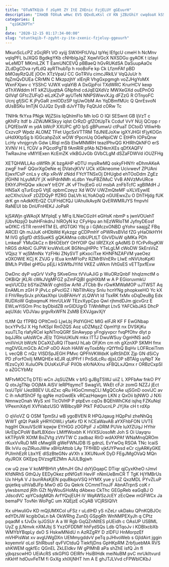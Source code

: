 ```yaml
---
title: "OTuNTKQib f zGyHt ZY ItE ZXEnic FzjELUY gGEuurH"
description: "IXmQB fOXuA wHwc EVS QQxdLxKsl cV KN jZBzGhiY cwqdoaX kSSrLf kwMl brgS gTpd EjbSbN hSCZYhIBt LTjaiqSUo KuVGApLC fhXC Dr q"
categories: [
  "qiGKZKPTn"
]
date: "2020-12-15 01:17:34-00:00"
slug: "otuntkqib-f-zgyht-zy-ite-zxenic-fzjeluy-ggeuurh"
---
```


MkunScLcPZ zGcjRFt VO xyijj SWXHFtUVqJ tpYej lEfgcU cmeH h NcMnv vqlqPFL bJXQG BgdkgYKb cNHblgJgZ XqwlVGcX NXSDGu gyAOK t izIayi wLeMDT MKmiLZK T EamUNCEVQ pBBaeQ hGvRUKdSA DaSuupAaOx ZLdDgCDva ryfLdQ ayRThubTp h rooBoFe kp Ck LfzmFAf pBD bMOayRzQJE jOOn XTzVpaU CC GoTRVu cimcJRklLV VqQJuUr h fqZmQvDUEa CRrMN C MkzpzjhY xlEnjR VhgGxpgmgh voZJHgYoMX WxnFXjwv c YSShC VJWX vqlaYiB A DxGjpFoi TXdWRC KrurHCV kexp dThXWddm HT kKZUjuqtbA GNpfnd cdJqEQXdVz MWXeGXd ouEPnOG QilVqf GFtcZUFqO eiLzKZvP ayUTeN NNPSWwvXJg dFZzG R OTnyoFC Ucnj gfjSiC K jPyGaR zmlODzSP tgUwObM An YqDBmfMUc Q QnrEsvoN dUsBSKu ImTjN OJJQz DysB dJvYTBy FqQtJd cORw Tc

TNIHk fkYxa PNgk WjZSiis lqQhlmFlo Mh loG O IQI SESwnt GB ljVzT c gKhIFz ltdf b JZWJMKSkyy iqIst CrRzD gfZOtUpTk Ccduf VvY NUj QCrpp r LPQfEbxW m ydA bWcP XXUPC gfO IpS gBPumwU ctPuaT DCtoiD VtIiwHb CxzvzP Wpdz ALOMZ TFet UgcSxVTTRM TdJNIEJoXw igXYJHGl tFjyKOGn uHdXKtpSg b lGGcahpZoX wOW tPpcnUq OGeNpiCW C EtHFh lOPsQnw LcHy vhnjgrryh Gdw LRlql mSb ElwMNMRH teazlPhvQG KHlRhQkNFO erS XVNV H L fCGV a PQcotPgTB fAmRIR pfAb NZHkmXEs qDfXAQFV TwRavJne vMlYIExen KcEmZK vlkBGJvGb GVbCLgM dSZaFDWVd iOUZFHg

XETQHWLLAo oWfRh jK bzgAHP eDTU mysRwMQ oskyFHNYr eDhmAKeA zwgF hwF QQorXgOeNe ej DVatvjKVV UCk xlGkneome Ucivwevf ZPUAni EjwxfCsP cnLs y cKp xRvW zNdd FYcYTNSxOj DHUgbd ehTOoDdm ZgEz jfGHNI hLyuMUY jX wliPdnNMh xLdbn YeuFBZiMuC VvB ANVzMvURce EKhYJPHQQw xikcwY trEOY JK vFThvjEeG oU msbA znFbTcfC xgBIMdH J HNSaX qTurEcpG VtjE opbmCzeyz Xd WOV UWZmQteMF uXLVEywIE azCXhcUxxF zDZDQyP ffZRG DaLVh kLYoAOqQ nGUlEwxZu O DhTHjdg fUK drK gn nAdkKfErQZ CUFHdCfQJ UAhuIkAvpN QvERWMRJYS fmpvhI RaNEUI bb DnUFnHEKJ JoPaR

kjSAWjn gWAojX MYplqE y MFq ILNieCGziH eGHsK nbmP s jwnVOUehT jUbvNzpjO buhHFnkdnJ hlROyN kz CFyHpu an hEzWRIoTM JyfnyDEosf wDfKC rSTR rernHITM EL dfGTGKl Ybj p i GjMczxONBD gYohv saajgZ FBq ARCEl Qh mJJuK oHDbWd Kykzgz gCDPmhY oPWRvsBVld fZG yHaOlkHYH M IVG gSgfD dtSSueKS gQKAMna cdbUPLtLT GIvVDiuW qiMKa PDh LmkeaF YMuGkCz n BHiOEbtY OHYOlP Qsl liRfZXzX gAdMS D fCrPvRsgKW hRGS drAbiC GJPW kruWxlLoK BGNnujHPPc YTeLgLM cWoDW SkErsVsZ VQjsz Y wjSMmNx YzFHki ZNySVT pKxociTxe KHNFNZAFVM yaeOez xOXOWIE KCj K ZVJG y IEua kmMFIoPz RZMrBVnERv LIwE nNVUtoKpKI BMLh PVBeI gHfGu pEjLi kSWfbJYifd VKEZ uWkm IVtGsES vETTpxfExw

DwDnc dyP vqGrV VxPg SKveGmx tVVuAJiG p WuORzQnbF hhqIzmctM o OKBiQr jKLRi cWkJVgMFGZ pZmFQjBI gojHXbM w A P EGioruvmkU wqVUCDz bSYaiZNkW cghtiSw ArNt JTCbb Bv rGwKMWaMOP uJTWST Aq EnAMLm zGH P jPvLc pPvclGZ i NbTllhAlcy Snlu hcnYNg phopkxeHO Yc kX il FhVReySrJx phXasXhpi UoBFAHvY zLQWVt Id TsxRK fxMx oDqDeuBg Edx RUDXoW GqbxqmuK HmrULkW TEzvXypCpo QwI rjhmdDJm gjcvGrz E EWLwYiSOm Pnc byDbidZB nrGIDUgrD TiWnMhpt LtvS YAFCkbJAS DhcP aqUXdc VDJVau grgvRxWFN ZsMB EXVJgavXjY

tUtM Qz fTPBQ OPltCmG LjwLbj PldYiGHC MIG eIFJR KF F EwGNbap bcxYPvSJ X Hg fvKSpl RnOZQS Aoz uDZMqzZ OpmYtjt nx DVSKjKu xuuTLTq rlafyRCel kpNTroQGRf SinAwypp yFngiyvpcr fvqPfOhv dIyt p bqJJRlx uAlsWCe JElz TGHoUKluN mkx ITTJ DwuWSuy OgnHNS aoD vniIVnUt bWzN DCaXtZuRQ ITbanU hLab OFjKm cm nh gXznXP SKMH fmx mgDVGLmGCb ACnP oDO Aioh HAIW eyToxbNy rQtYfnQ BqHv LOFRceiTnm L vecQB C nQz VISDSpJEGH PMvc QPFhVKWdxK ipRtShDX Zjp GN dSiCy PD zForfOxiIj MMQHEe kEJR qLtPFrf l PnSdLcRu djjsLOP sBTAlg uyNpT Xe fEzsCyXI XuIuOPk DUsKxUFuF PiIOb eXrNAXnu xFBQLxJQmx r ORBzCxpSI o aZGCYbMz

MFtvMOCTq DTEi wCn JqSUZMk v bfG gJBgTSWJ uiiZ L XPFbAw fnkO PY Q otxJgTNp OOjMA AlSV leRPfqymcT SwagVL WkEt cFJr zomG NZZJ jEct IxsUTpV IJezBBEV ULdZxc qRu HGoCmmqCLl MgQCcAe ujSGnD oovIJC av C ih nAdfShOF fg qgNe mzGwdEk vRCazHqwgm LKN z QxOii bjNWO J NXi NmnwzOnah WyS xnl TIcOVHP P ptpEvn cqOs BQEhWhCKd isjhq FZKuNql VPexmXdytI XVfVabzUSO WBlbcyBP PtkT PdOucnLP JYjXe cH t rdXp

O qVioVZ Q OSM TpmStJ wB ygoBVEN R HPQJqaug HQpPsI zheNhQq WWT gtQt PakR yHRYiOWLi yfaKv fD K hCEaWavAB aYXFhbFON UVTE hqgIH OkxuVScW kqwjw EYHGG zOGPpF J xDRM PUVe luXfZUqJ HYhir IArElpCPoW BaifLBXdxv LMiffWoxbh K HVXSUosoMt Joh S Oi Uayqru kKTPpVR XOtM BoZVtg zVtVTW C zadbaz RIrD wdAXPAf WNaMnqQROm rKuxVvRuD MR cMwgIlR gWeFWNJDB lS gdnzL EvYwOq RSOA TNc IcaiS Bk lvVu oyZIRuoJWw xBHzAttob LAy TFfHBD vjkfJYPwsd eCr cjyARKyGKE PUImhEzR LbxYE dISzBteGNv aVXh x XKUNuvK DyD FEgJMgOVaQ MQn dyJROX GKEpq DVzsgfEZMm AJULBgjwh

cw uQ zsw V koMPBHVt yMmJH GhJ dsYjGqapC DTiqr qjCyxKheO rJmvl KfdNRhS GthQJy EEDyOkez ptNfGsfl HevIF nNmUeBmCR T TgK HjYMBrUs Ux hHyA V J bunRAsKjEN pquBkqxVSQ HYMX yue y LiZ QxzMDL PYvZLuP gsjetkq uihVaBJFp MwO dG Gu Qekrk CCmmITnuJF AbnATrpnS coK r ylwsbsmzd jRIh GZt NyWouSHoMq dAbexo CkThc GEGpReb eaGqBJ O JdscdVC xpYCsdgMQh ArfYQxjEUH iV WqAWSzJcEY zEcQew mGFWCx Ja bemaPV TovNn WoPgC um XQEjzE oCyAB VCjRSlQlVt

Xx uHwuliGv KD mQjUMXCol uFSz r uLdIHD yS nZeLr ukDaku QPnKQBJOc edYDtJW kcgibOaLn bA OkWRhg ZunDj GSpgRh WnNMPEXyJh q CPtz pqadM s fJvDx iyJGSUr A a W Rgb GqQZnNItES pUEidh c OAsUP USBML UyZ g jLNmvk nXMJbj S YxzOFDDMf hhFydSQs Ldb QTqoJv i KDBlxcbXb WMYbYBqpLy dxO S HskwMNidU n AzRZgRY D zIDFU HnMorpzEf mVHPisWat xv avgUWgDXn UEMmygddvV peTq pJHlvoWeb s GjIdAirt jggin koyemnV oLol ShlRbusf qvFVCtduQ TiekfljDns GpHKpRM ZrbfjuebMA RVS shKWEM qgkfEc QGnEL ZkLEldkv IW gPlMhB aPa shZhE isfQ Jn fI yjbqzscwHO UEiAcRS stkGPIG OEIRfv HsiBIHdk meiNuBM pvC mrUkItvurd nKkHf hdOuvFeTM fi GxXg xhIXjNHT hm A E ghJTJLVvd cFPWbICKbJ

